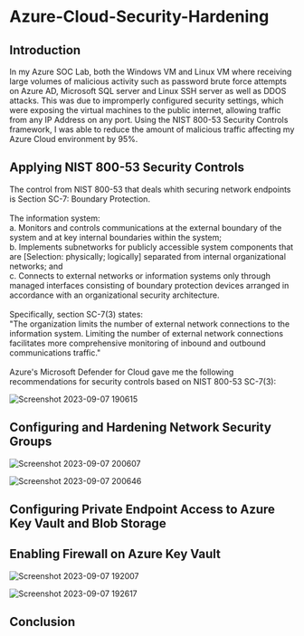 # Azure-Cloud-Security-Hardening

## Introduction
In my Azure SOC Lab, both the Windows VM and Linux VM where receiving large volumes of malicious activity such as password brute force attempts on Azure AD, Microsoft SQL server and Linux SSH server as well as DDOS attacks. This was due to impromperly configured security settings, which were exposing the virtual machines to the public internet, allowing traffic from any IP Address on any port. Using the NIST 800-53 Security Controls framework, I was able to reduce the amount of malicious traffic affecting my Azure Cloud environment by 95%.

## Applying NIST 800-53 Security Controls
The control from NIST 800-53 that deals whith securing network endpoints is Section SC-7: Boundary Protection.<br>
<br>
The information system:<br>
a. Monitors and controls communications at the external boundary of the system and at key internal boundaries within the system; <br>
b. Implements subnetworks for publicly accessible system components that are [Selection: physically; logically] separated from internal organizational networks; and <br>
c. Connects to external networks or information systems only through managed interfaces consisting of boundary protection devices arranged in accordance with an organizational security architecture. <br>
<br>
Specifically, section SC-7(3) states:<br>
"The organization limits the number of external network connections to the information system. Limiting the number of external network connections facilitates more comprehensive monitoring of inbound and outbound communications traffic."<br>
<br>
Azure's Microsoft Defender for Cloud gave me the following recommendations for security controls based on NIST 800-53 SC-7(3):

![Screenshot 2023-09-07 190615](https://github.com/Lachiecodes/Azure-Cloud-Security-Hardening/assets/138475757/88345ec8-e132-42e4-a080-a21c8dca21e6)

## Configuring and Hardening Network Security Groups
![Screenshot 2023-09-07 200607](https://github.com/Lachiecodes/Azure-Cloud-Security-Hardening/assets/138475757/6fe25e75-d941-45a2-8deb-8582030414d5)

![Screenshot 2023-09-07 200646](https://github.com/Lachiecodes/Azure-Cloud-Security-Hardening/assets/138475757/d8b2d8ca-3f49-42a4-8226-8f228d98704b)

## Configuring Private Endpoint Access to Azure Key Vault and Blob Storage


## Enabling Firewall on Azure Key Vault 
![Screenshot 2023-09-07 192007](https://github.com/Lachiecodes/Azure-Cloud-Security-Hardening/assets/138475757/7c7ec466-ab6a-40f4-97ee-05ae3ebb5b86)

![Screenshot 2023-09-07 192617](https://github.com/Lachiecodes/Azure-Cloud-Security-Hardening/assets/138475757/e6f954d9-0954-4465-9bb9-1f8aca3216e1)

## Conclusion


